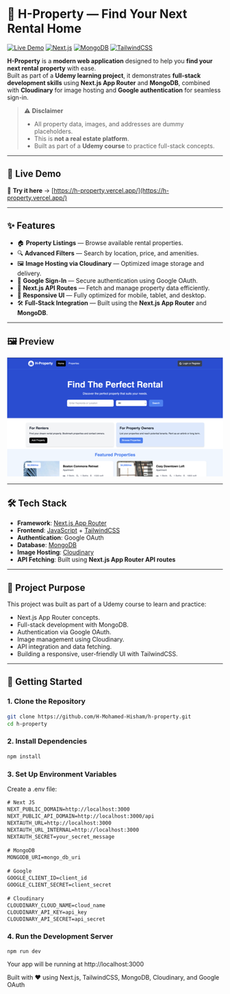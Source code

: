 # 🏡 H-Property — Find Your Next Rental Home

[![Live Demo](https://img.shields.io/badge/Live_Demo-Visit-green?style=for-the-badge&logo=vercel)](https://h-property.vercel.app/)
[![Next.js](https://img.shields.io/badge/Next.js-000000?style=for-the-badge&logo=nextdotjs&logoColor=white)](https://nextjs.org/)
[![MongoDB](https://img.shields.io/badge/MongoDB-4EA94B?style=for-the-badge&logo=mongodb&logoColor=white)](https://www.mongodb.com/)
[![TailwindCSS](https://img.shields.io/badge/TailwindCSS-38B2AC?style=for-the-badge&logo=tailwind-css&logoColor=white)](https://tailwindcss.com/)

**H-Property** is a **modern web application** designed to help you **find your next rental property** with ease.  
Built as part of a **Udemy learning project**, it demonstrates **full-stack development skills** using **Next.js App Router** and **MongoDB**, combined with **Cloudinary** for image hosting and **Google authentication** for seamless sign-in.

> ⚠️ **Disclaimer**
>
> - All property data, images, and addresses are dummy placeholders.
> - This is **not a real estate platform**.
> - Built as part of a **Udemy course** to practice full-stack concepts.

---

## 🔗 Live Demo

🚀 **Try it here** → [https://h-property.vercel.app/](https://h-property.vercel.app/)

---

## ✨ Features

- 🏠 **Property Listings** — Browse available rental properties.
- 🔍 **Advanced Filters** — Search by location, price, and amenities.
- 🖼️ **Image Hosting via Cloudinary** — Optimized image storage and delivery.
- 🔐 **Google Sign-In** — Secure authentication using Google OAuth.
- 📡 **Next.js API Routes** — Fetch and manage property data efficiently.
- 📱 **Responsive UI** — Fully optimized for mobile, tablet, and desktop.
- 🛠️ **Full-Stack Integration** — Built using the **Next.js App Router** and **MongoDB**.

---

## 🖼️ Preview

![H-Property Dashboard](./public/screenshots/home.png)

---

## 🛠️ Tech Stack

- **Framework**: [Next.js App Router](https://nextjs.org/docs/app)
- **Frontend**: [JavaScript](https://developer.mozilla.org/en-US/docs/Web/JavaScript) + [TailwindCSS](https://tailwindcss.com/)
- **Authentication**: Google OAuth
- **Database**: [MongoDB](https://www.mongodb.com/)
- **Image Hosting**: [Cloudinary](https://cloudinary.com/)
- **API Fetching**: Built using **Next.js App Router API routes**

---

## 📌 Project Purpose

This project was built as part of a Udemy course to learn and practice:

- Next.js App Router concepts.
- Full-stack development with MongoDB.
- Authentication via Google OAuth.
- Image management using Cloudinary.
- API integration and data fetching.
- Building a responsive, user-friendly UI with TailwindCSS.

---

## 🚀 Getting Started

### 1. Clone the Repository

```bash
git clone https://github.com/H-Mohamed-Hisham/h-property.git
cd h-property
```

### 2. Install Dependencies

```bash
npm install
```

### 3. Set Up Environment Variables

Create a .env file:

```
# Next JS
NEXT_PUBLIC_DOMAIN=http://localhost:3000
NEXT_PUBLIC_API_DOMAIN=http://localhost:3000/api
NEXTAUTH_URL=http://localhost:3000
NEXTAUTH_URL_INTERNAL=http://localhost:3000
NEXTAUTH_SECRET=your_secret_message

# MongoDB
MONGODB_URI=mongo_db_uri

# Google
GOOGLE_CLIENT_ID=client_id
GOOGLE_CLIENT_SECRET=client_secret

# Cloudinary
CLOUDINARY_CLOUD_NAME=cloud_name
CLOUDINARY_API_KEY=api_key
CLOUDINARY_API_SECRET=api_secret
```

### 4. Run the Development Server

```
npm run dev
```

Your app will be running at http://localhost:3000

Built with ❤️ using Next.js, TailwindCSS, MongoDB, Cloudinary, and Google OAuth
